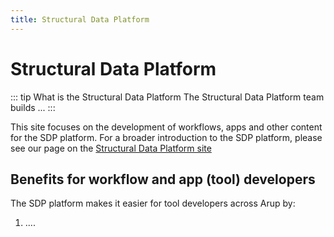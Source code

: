 ```yaml
---
title: Structural Data Platform
---
```


# Structural Data Platform

::: tip What is the Structural Data Platform
The Structural Data Platform team builds ...
:::

This site focuses on the development of workflows, apps and other content for the SDP platform.  For a broader introduction to the SDP platform, please see our page on the [Structural Data Platform site](https://arup.sharepoint.com/sites/Structural/SitePages/IiA/IiA-25638.aspx)





## Benefits for workflow and app (tool) developers

The SDP platform makes it easier for tool developers across Arup by:

1. ....

